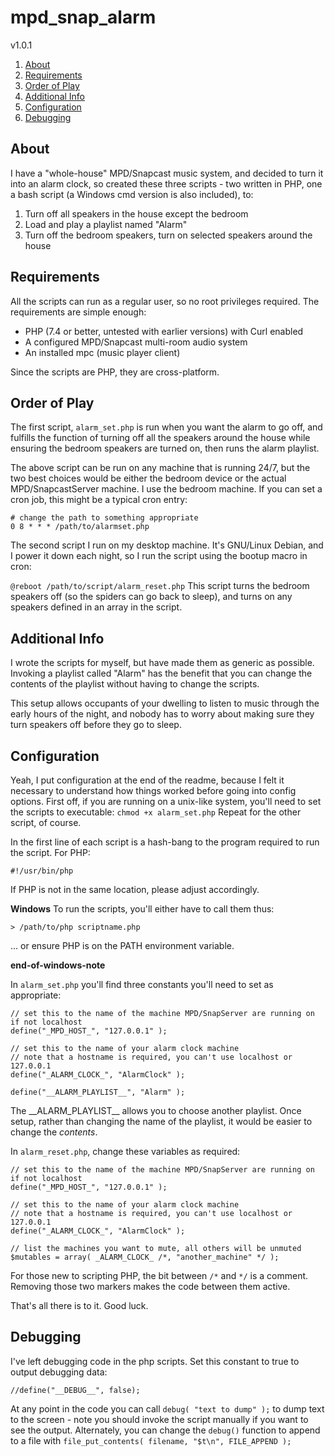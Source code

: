 # mpd_snap_alarm
v1.0.1

  1. [About](#about)
  2. [Requirements](#requirements)
  3. [Order of Play](#order-of-play)
  4. [Additional Info](#additional-info)
  5. [Configuration](#configuration)
  6. [Debugging](#debugging)

## About
I have a "whole-house" MPD/Snapcast music system, and decided to turn it into an alarm clock, so created these three scripts - two written in PHP, one a bash script (a Windows cmd version is also included), to:

  1. Turn off all speakers in the house except the bedroom
  2. Load and play a playlist named "Alarm"
  3. Turn off the bedroom speakers, turn on selected speakers around the house

## Requirements
All the scripts can run as a regular user, so no root privileges required. The requirements are simple enough:

  * PHP (7.4 or better, untested with earlier versions) with Curl enabled
  * A configured MPD/Snapcast multi-room audio system
  * An installed mpc (music player client)

Since the scripts are PHP, they are cross-platform.

## Order of Play
The first script, `alarm_set.php` is run when you want the alarm to go off, and fulfills the function of turning off all the speakers around the house while ensuring the bedroom speakers are turned on, then runs the alarm playlist.

The above script can be run on any machine that is running 24/7, but the two best choices would be either the bedroom device or the actual MPD/SnapcastServer machine. I use the bedroom machine. If you can set a cron job, this might be a typical cron entry:
```
# change the path to something appropriate
0 8 * * * /path/to/alarmset.php
```

The second script I run on my desktop machine. It's GNU/Linux Debian, and I power it down each night, so I run the script using the bootup macro in cron:

```@reboot /path/to/script/alarm_reset.php```
This script turns the bedroom speakers off (so the spiders can go back to sleep), and turns on any speakers defined in an array in the script.

## Additional Info
I wrote the scripts for myself, but have made them as generic as possible. Invoking a playlist called "Alarm" has the benefit that you can change the contents of the playlist without having to change the scripts.

This setup allows occupants of your dwelling to listen to music through the early hours of the night, and nobody has to worry about making sure they turn speakers off before they go to sleep.

## Configuration
Yeah, I put configuration at the end of the readme, because I felt it necessary to understand how things worked before going into config options. First off, if you are running on a unix-like system, you'll need to set the scripts to executable:
```chmod +x alarm_set.php```
Repeat for the other script, of course.

In the first line of each script is a hash-bang to the program required to run the script. For PHP:
```
#!/usr/bin/php
```
If PHP is not in the same location, please adjust accordingly.

**Windows**
To run the scripts, you'll either have to call them thus:
```
> /path/to/php scriptname.php
```
... or ensure PHP is on the PATH environment variable.

**end-of-windows-note**

In `alarm_set.php` you'll find three constants you'll need to set as appropriate:
```
// set this to the name of the machine MPD/SnapServer are running on if not localhost
define("_MPD_HOST_", "127.0.0.1" );

// set this to the name of your alarm clock machine
// note that a hostname is required, you can't use localhost or 127.0.0.1
define("_ALARM_CLOCK_", "AlarmClock" );

define("__ALARM_PLAYLIST__", "Alarm" );
```
The \_\_ALARM_PLAYLIST\_\_ allows you to choose another playlist. Once setup, rather than changing the name of the playlist, it would be easier to change the _contents_.

In `alarm_reset.php`, change these variables as required:
```
// set this to the name of the machine MPD/SnapServer are running on if not localhost
define("_MPD_HOST_", "127.0.0.1" );

// set this to the name of your alarm clock machine
// note that a hostname is required, you can't use localhost or 127.0.0.1
define("_ALARM_CLOCK_", "AlarmClock" );

// list the machines you want to mute, all others will be unmuted
$mutables = array( _ALARM_CLOCK_ /*, "another_machine" */ );
```
For those new to scripting PHP, the bit between `/*` and `*/` is a comment. Removing those two markers makes the code between them active.

That's all there is to it. Good luck.

## Debugging
I've left debugging code in the php scripts. Set this constant to true to output debugging data:
```
//define("__DEBUG__", false);
```
At any point in the code you can call `debug( "text to dump" );` to dump text to the screen - note you should invoke the script manually if you want to see the output. Alternately, you can change the `debug()` function to append to a file with `file_put_contents( filename, "$t\n", FILE_APPEND );`
